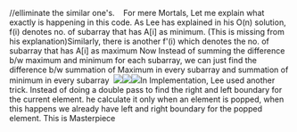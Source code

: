//elliminate the similar one's.
​
​
​
For mere Mortals, Let me explain what exactly is happening in this code.
As Lee has explained in his O(n) solution, f(i) denotes no. of subarray that has A[i] as minimum. (This is missing from his explanation)Similarly, there is another f'(i) which denotes the no. of subarray that has A[i] as maximum
Now Instead of summing the difference b/w maximum and minimum for each subarray, we can just find the difference b/w summation of Maximum in every subarray and summation of minimum in every subarray
​
![](http://assets.leetcode.com/users/images/5bcc2db6-4e75-458f-a86d-6c3cb3414d36_1639320294.8410792.gif)
​
![](http://assets.leetcode.com/users/images/4eeb59b8-937d-4f80-9b52-bc2838d11494_1639320519.0660155.gif)
​
![](http://assets.leetcode.com/users/images/b81862fc-2464-469f-b8a0-7268c238cc90_1639320524.1554918.gif)
​
In Implementation, Lee used another trick. Instead of doing a double pass to find the right and left boundary for the current element. he calculate it only when an element is popped, when this happens we already have left and right boundary for the popped element. This is Masterpiece
​
​